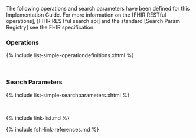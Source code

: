 
The following operations and search parameters have been defined for this Implementation Guide.  For more information on the [FHIR RESTful operations], [FHIR RESTful search api] and the standard [Search Param Registry] see the FHIR specification.

### Operations

  {% include list-simple-operationdefinitions.xhtml %}

<br />

### Search Parameters

  {% include list-simple-searchparameters.xhtml %}

<br />

<!-- #### ServiceRequest
- [ServiceRequest-CopiesTo]  -->

{% include link-list.md %}

{% include fsh-link-references.md %}


